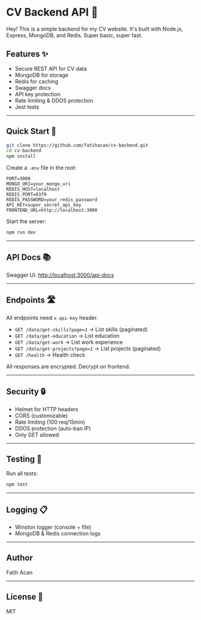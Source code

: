 # CV Backend API 🚀

Hey! This is a simple backend for my CV website. It's built with Node.js, Express, MongoDB, and Redis. Super basic, super fast.

## Features ✨

- Secure REST API for CV data
- MongoDB for storage
- Redis for caching
- Swagger docs
- API key protection
- Rate limiting & DDOS protection
- Jest tests

---

## Quick Start 🏁

```bash
git clone https://github.com/fatihacan/cv-backend.git
cd cv-backend
npm install
```

Create a `.env` file in the root:

```
PORT=3000
MONGO_URI=your_mongo_uri
REDIS_HOST=localhost
REDIS_PORT=6379
REDIS_PASSWORD=your_redis_password
API_KEY=super_secret_api_key
FRONTEND_URL=http://localhost:3000
```

Start the server:

```bash
npm run dev
```

---

## API Docs 📚

Swagger UI: [http://localhost:3000/api-docs](http://localhost:3000/api-docs)

---

## Endpoints 🛣️

All endpoints need `x-api-key` header.

- `GET /data/get-skills?page=1` → List skills (paginated)
- `GET /data/get-education` → List education
- `GET /data/get-work` → List work experience
- `GET /data/get-projects?page=1` → List projects (paginated)
- `GET /health` → Health check

All responses are encrypted. Decrypt on frontend.

---

## Security 🔒

- Helmet for HTTP headers
- CORS (customizable)
- Rate limiting (100 req/15min)
- DDOS protection (auto-ban IP)
- Only GET allowed

---

## Testing 🧪

Run all tests:

```bash
npm test
```

---

## Logging 📋

- Winston logger (console + file)
- MongoDB & Redis connection logs

---

## Author

Fatih Acan

---

## License 🪪

MIT
